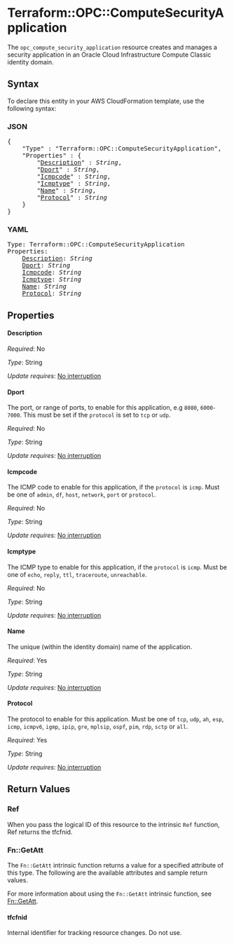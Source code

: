 # Terraform::OPC::ComputeSecurityApplication

The ``opc_compute_security_application`` resource creates and manages a security application in an Oracle Cloud Infrastructure Compute Classic identity domain.

## Syntax

To declare this entity in your AWS CloudFormation template, use the following syntax:

### JSON

<pre>
{
    "Type" : "Terraform::OPC::ComputeSecurityApplication",
    "Properties" : {
        "<a href="#description" title="Description">Description</a>" : <i>String</i>,
        "<a href="#dport" title="Dport">Dport</a>" : <i>String</i>,
        "<a href="#icmpcode" title="Icmpcode">Icmpcode</a>" : <i>String</i>,
        "<a href="#icmptype" title="Icmptype">Icmptype</a>" : <i>String</i>,
        "<a href="#name" title="Name">Name</a>" : <i>String</i>,
        "<a href="#protocol" title="Protocol">Protocol</a>" : <i>String</i>
    }
}
</pre>

### YAML

<pre>
Type: Terraform::OPC::ComputeSecurityApplication
Properties:
    <a href="#description" title="Description">Description</a>: <i>String</i>
    <a href="#dport" title="Dport">Dport</a>: <i>String</i>
    <a href="#icmpcode" title="Icmpcode">Icmpcode</a>: <i>String</i>
    <a href="#icmptype" title="Icmptype">Icmptype</a>: <i>String</i>
    <a href="#name" title="Name">Name</a>: <i>String</i>
    <a href="#protocol" title="Protocol">Protocol</a>: <i>String</i>
</pre>

## Properties

#### Description

_Required_: No

_Type_: String

_Update requires_: [No interruption](https://docs.aws.amazon.com/AWSCloudFormation/latest/UserGuide/using-cfn-updating-stacks-update-behaviors.html#update-no-interrupt)

#### Dport

The port, or range of ports, to enable for this application, e.g `8080`, `6000-7000`. This must be set if the `protocol` is set to `tcp` or `udp`.

_Required_: No

_Type_: String

_Update requires_: [No interruption](https://docs.aws.amazon.com/AWSCloudFormation/latest/UserGuide/using-cfn-updating-stacks-update-behaviors.html#update-no-interrupt)

#### Icmpcode

The ICMP code to enable for this application, if the `protocol` is `icmp`. Must be one of
`admin`, `df`, `host`, `network`, `port` or `protocol`.

_Required_: No

_Type_: String

_Update requires_: [No interruption](https://docs.aws.amazon.com/AWSCloudFormation/latest/UserGuide/using-cfn-updating-stacks-update-behaviors.html#update-no-interrupt)

#### Icmptype

The ICMP type to enable for this application, if the `protocol` is `icmp`. Must be one of
`echo`, `reply`, `ttl`, `traceroute`, `unreachable`.

_Required_: No

_Type_: String

_Update requires_: [No interruption](https://docs.aws.amazon.com/AWSCloudFormation/latest/UserGuide/using-cfn-updating-stacks-update-behaviors.html#update-no-interrupt)

#### Name

The unique (within the identity domain) name of the application.

_Required_: Yes

_Type_: String

_Update requires_: [No interruption](https://docs.aws.amazon.com/AWSCloudFormation/latest/UserGuide/using-cfn-updating-stacks-update-behaviors.html#update-no-interrupt)

#### Protocol

The protocol to enable for this application. Must be one of
`tcp`, `udp`, `ah`, `esp`, `icmp`, `icmpv6`, `igmp`, `ipip`, `gre`, `mplsip`, `ospf`, `pim`, `rdp`, `sctp` or `all`.

_Required_: Yes

_Type_: String

_Update requires_: [No interruption](https://docs.aws.amazon.com/AWSCloudFormation/latest/UserGuide/using-cfn-updating-stacks-update-behaviors.html#update-no-interrupt)

## Return Values

### Ref

When you pass the logical ID of this resource to the intrinsic `Ref` function, Ref returns the tfcfnid.

### Fn::GetAtt

The `Fn::GetAtt` intrinsic function returns a value for a specified attribute of this type. The following are the available attributes and sample return values.

For more information about using the `Fn::GetAtt` intrinsic function, see [Fn::GetAtt](https://docs.aws.amazon.com/AWSCloudFormation/latest/UserGuide/intrinsic-function-reference-getatt.html).

#### tfcfnid

Internal identifier for tracking resource changes. Do not use.

